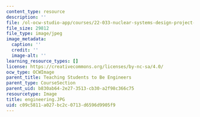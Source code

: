 ```yaml
---
content_type: resource
description: ''
file: /ol-ocw-studio-app/courses/22-033-nuclear-systems-design-project-fall-2011/c09c5811a027bc2c0713d6596d9905f9_engineering.JPG
file_size: 29812
file_type: image/jpeg
image_metadata:
  caption: ''
  credit: ''
  image-alt: ''
learning_resource_types: []
license: https://creativecommons.org/licenses/by-nc-sa/4.0/
ocw_type: OCWImage
parent_title: Teaching Students to Be Engineers
parent_type: CourseSection
parent_uid: b830ab64-2e27-3513-cb30-a2f98c366c75
resourcetype: Image
title: engineering.JPG
uid: c09c5811-a027-bc2c-0713-d6596d9905f9
---
```


